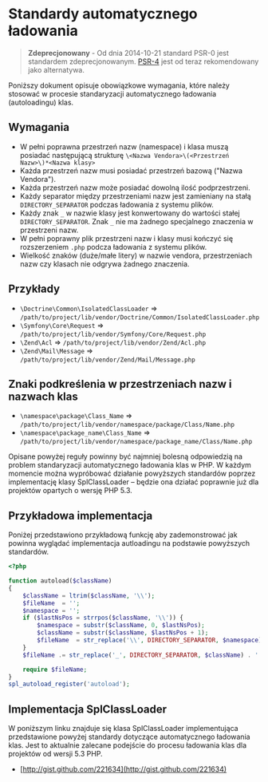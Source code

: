 Standardy automatycznego ładowania
==================================

> **Zdeprecjonowany** - Od dnia 2014-10-21 standard PSR-0 jest standardem zdeprecjonowanym. [PSR-4] jest od teraz rekomendowany jako alternatywa.

[PSR-4]: http://www.php-fig.org/psr/psr-4/

Poniższy dokument opisuje obowiązkowe wymagania, które należy stosować w procesie standaryzacji automatycznego ładowania (autoloadingu) klas.

Wymagania
---------

* W pełni poprawna przestrzeń nazw (namespace) i klasa muszą posiadać następującą strukturę 
`\<Nazwa Vendora>\(<Przestrzeń Nazw>\)*<Nazwa klasy>`
* Każda przestrzeń nazw musi posiadać przestrzeń bazową ("Nazwa Vendora").
* Każda przestrzeń nazw może posiadać dowolną ilość podprzestrzeni.
* Każdy separator między przestrzeniami nazw jest zamieniany na stałą `DIRECTORY_SEPARATOR` 
podczas ładowania z systemu plików.
* Każdy znak `_` w nazwie klasy jest konwertowany do wartości stałej `DIRECTORY_SEPARATOR`. 
Znak `_` nie ma żadnego specjalnego znaczenia w przestrzeni nazw.
* W pełni poprawny plik przestrzeni nazw i klasy musi kończyć się rozszerzeniem `.php` podcza ładowania z systemu plików.
* Wielkość znaków (duże/małe litery) w nazwie vendora, przestrzeniach nazw czy klasach nie odgrywa żadnego znaczenia.

Przykłady
---------

* `\Doctrine\Common\IsolatedClassLoader` => `/path/to/project/lib/vendor/Doctrine/Common/IsolatedClassLoader.php`
* `\Symfony\Core\Request` => `/path/to/project/lib/vendor/Symfony/Core/Request.php`
* `\Zend\Acl` => `/path/to/project/lib/vendor/Zend/Acl.php`
* `\Zend\Mail\Message` => `/path/to/project/lib/vendor/Zend/Mail/Message.php`

Znaki podkreślenia w przestrzeniach nazw i nazwach klas
-------------------------------------------------------

* `\namespace\package\Class_Name` => `/path/to/project/lib/vendor/namespace/package/Class/Name.php`
* `\namespace\package_name\Class_Name` => `/path/to/project/lib/vendor/namespace/package_name/Class/Name.php`

Opisane powyżej reguły powinny być najmniej bolesną odpowiedzią na problem standaryzacji automatycznego ładowania klas w PHP. 
W każdym momencie można wypróbować działanie powyższych standardów poprzez implementację klasy SplClassLoader – 
będzie ona działać poprawnie już dla projektów opartych o wersję PHP 5.3.

Przykładowa implementacja
-------------------------

Poniżej przedstawiono przykładową funkcję aby zademonstrować jak powinna wyglądać implementacja autloadingu na podstawie powyższych standardów.

```php
<?php

function autoload($className)
{
    $className = ltrim($className, '\\');
    $fileName  = '';
    $namespace = '';
    if ($lastNsPos = strrpos($className, '\\')) {
        $namespace = substr($className, 0, $lastNsPos);
        $className = substr($className, $lastNsPos + 1);
        $fileName  = str_replace('\\', DIRECTORY_SEPARATOR, $namespace) . DIRECTORY_SEPARATOR;
    }
    $fileName .= str_replace('_', DIRECTORY_SEPARATOR, $className) . '.php';

    require $fileName;
}
spl_autoload_register('autoload');
```

Implementacja SplClassLoader
----------------------------

W poniższym linku znajduje się klasa SplClassLoader implementująca przedstawione powyżej standardy dotyczące automatycznego ładowania klas. 
Jest to aktualnie zalecane podejście do procesu ładowania klas dla projektów od wersji 5.3 PHP.

* [http://gist.github.com/221634](http://gist.github.com/221634)


